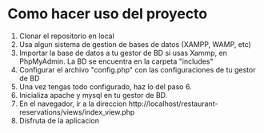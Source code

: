 # Como hacer uso del proyecto
1. Clonar el repositorio en local
2. Usa algun sistema de gestion de bases de datos (XAMPP, WAMP, etc)
3. Importar la base de datos a tu gestor de BD si usas Xammp, en PhpMyAdmin. La BD se encuentra en la carpeta "includes"
4. Configurar el archivo "config.php" con las configuraciones de tu gestor de BD
5. Una vez tengas todo configurado, haz lo del paso 6.
6. Inicializa apache y mysql en tu gestor de BD.
7. En el navegador, ir a la direccion http://localhost/restaurant-reservations/views/index_view.php
8. Disfruta de la aplicacion
